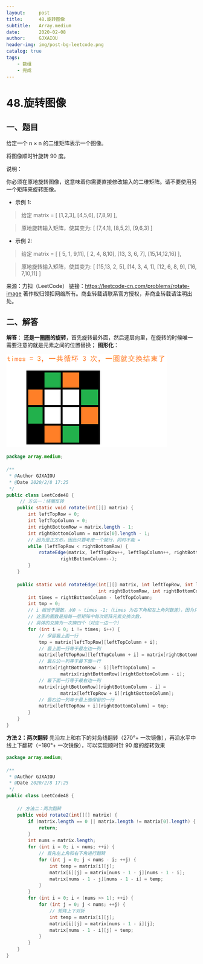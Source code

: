 ```yaml
---
layout:     post
title:      48.旋转图像
subtitle:   Array.medium
date:       2020-02-08
author:     GJXAIOU
header-img: img/post-bg-leetcode.png
catalog: true
tags:
    - 数组
	- 完成
---
```


# 48.旋转图像

## 一、题目

给定一个 n × n 的二维矩阵表示一个图像。

将图像顺时针旋转 90 度。

说明：

你必须在原地旋转图像，这意味着你需要直接修改输入的二维矩阵。请不要使用另一个矩阵来旋转图像。

- 示例 1:

> 给定 matrix = 
> [
>   [1,2,3],
>   [4,5,6],
>   [7,8,9]
> ],

> 原地旋转输入矩阵，使其变为:
> [
>   [7,4,1],
>   [8,5,2],
>   [9,6,3]
> ]

- 示例 2:

> 给定 matrix =
> [
>   [ 5, 1, 9,11],
>   [ 2, 4, 8,10],
>   [13, 3, 6, 7],
>   [15,14,12,16]
> ], 

> 原地旋转输入矩阵，使其变为:
> [
>   [15,13, 2, 5],
>   [14, 3, 4, 1],
>   [12, 6, 8, 9],
>   [16, 7,10,11]
> ]

来源：力扣（LeetCode）
链接：https://leetcode-cn.com/problems/rotate-image
著作权归领扣网络所有。商业转载请联系官方授权，非商业转载请注明出处。



## 二、解答

**解答**：  **还是一圈圈的旋转**，首先旋转最外面，然后逐层向里，在旋转的时候唯一需要注意的就是元素之间的位置替换；
**图形化**：

![image-20200208174833304](48.%E6%97%8B%E8%BD%AC%E5%9B%BE%E5%83%8F.resource/image-20200208174833304.png)

```java
package array.medium;

/**
 * @Author GJXAIOU
 * @Date 2020/2/8 17:25
 */
public class LeetCode48 {
	 // 方法一：绕圈反转
    public static void rotate(int[][] matrix) {
        int leftTopRow = 0;
        int leftTopColumn = 0;
        int rightBottomRow = matrix.length - 1;
        int rightBottomColumn = matrix[0].length - 1;
        // 因为是正方形，因此只要考虑一个就行，同时不能 =
        while (leftTopRow < rightBottomRow) {
            rotateEdge(matrix, leftTopRow++, leftTopColumn++, rightBottomRow--,
                    rightBottomColumn--);
        }
    }

    public static void rotateEdge(int[][] matrix, int leftTopRow, int leftTopColumn,
                                  int rightBottomRow, int rightBottomColumn) {
        int times = rightBottomColumn - leftTopColumn;
        int tmp = 0;
        // i 相当于圈数，从0 ~ times -1;（times 为右下角和左上角列数差），因为只需要交换 times 次就可以完成全部交换
        // 这里的圈数是指每一层矩阵中每次矩阵元素交换次数，
        // 具体的交换为一次换四个（对应一边一个）
        for (int i = 0; i != times; i++) {
            // 保留最上面一行
            tmp = matrix[leftTopRow][leftTopColumn + i];
            // 最上面一行等于最左边一列
            matrix[leftTopRow][leftTopColumn + i] = matrix[rightBottomRow - i][leftTopColumn];
            // 最左边一列等于最下面一行
            matrix[rightBottomRow - i][leftTopColumn] =
                    matrix[rightBottomRow][rightBottomColumn - i];
            // 最下面一行等于最右边一列
            matrix[rightBottomRow][rightBottomColumn - i] =
                    matrix[leftTopRow + i][rightBottomColumn];
            // 最右边一列等于最上面保留的一行
            matrix[leftTopRow + i][rightBottomColumn] = tmp;
        }
    }
}

```



**方法 2：两次翻转**
先沿左上和右下的对角线翻转（270°+ 一次镜像），再沿水平中线上下翻转（−180°+ 一次镜像），可以实现顺时针 90 度的旋转效果

```java
package array.medium;

/**
 * @Author GJXAIOU
 * @Date 2020/2/8 17:25
 */
public class LeetCode48 {

    // 方法二：两次翻转
    public void rotate2(int[][] matrix) {
        if (matrix.length == 0 || matrix.length != matrix[0].length) {
            return;
        }
        int nums = matrix.length;
        for (int i = 0; i < nums; ++i) {
            // 首先左上角和右下角进行翻转
            for (int j = 0; j < nums - i; ++j) {
                int temp = matrix[i][j];
                matrix[i][j] = matrix[nums - 1 - j][nums - 1 - i];
                matrix[nums - 1 - j][nums - 1 - i] = temp;
            }
        }
        for (int i = 0; i < (nums >> 1); ++i) {
            for (int j = 0; j < nums; ++j) {
                // 矩阵上下对折
                int temp = matrix[i][j];
                matrix[i][j] = matrix[nums - 1 - i][j];
                matrix[nums - 1 - i][j] = temp;
            }
        }
    }
}

```


